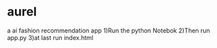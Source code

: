 # aurel
a ai fashion recommendation app
1)Run the python Notebok
2)Then run app.py
3)at last run index.html
